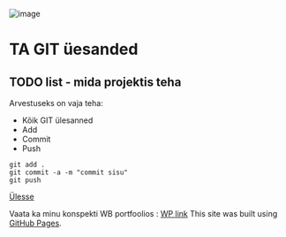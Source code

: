 ![image](https://github.com/user-attachments/assets/84c23b84-c036-45dd-97f2-4b1a2a1f2846)
# TA GIT üesanded
<a name="readme-top"></a>
## TODO list - mida projektis teha
Arvestuseks on vaja teha:
* Kõik GIT ülesanned
* Add
* Commit
* Push

```
git add .
git commit -a -m "commit sisu"
git push
```
<a href="#readme-top">Ülesse</a>

Vaata ka minu konspekti WB portfoolios : <a href="https://marilunatei24.thkit.ee/wp/" target="_blank">WP link</a>
This site was built using [GitHub Pages](https://pages.github.com/).
